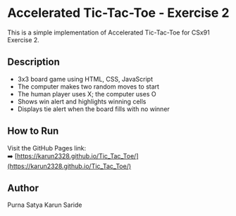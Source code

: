 # Accelerated Tic-Tac-Toe - Exercise 2

This is a simple implementation of Accelerated Tic-Tac-Toe for CSx91 Exercise 2.

## Description

- 3x3 board game using HTML, CSS, JavaScript
- The computer makes two random moves to start
- The human player uses X; the computer uses O
- Shows win alert and highlights winning cells
- Displays tie alert when the board fills with no winner

## How to Run

Visit the GitHub Pages link:  
➡️ [https://karun2328.github.io/Tic_Tac_Toe/](https://karun2328.github.io/Tic_Tac_Toe/)

## Author

Purna Satya Karun Saride
